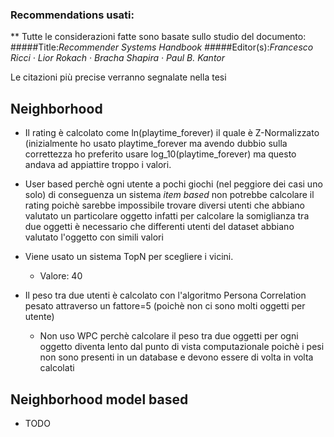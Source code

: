 ### Recommendations usati:

** Tutte le considerazioni fatte sono basate sullo studio del documento:
#####Title:_Recommender Systems Handbook_
#####Editor(s):_Francesco Ricci · Lior Rokach · Bracha Shapira · Paul B. Kantor_

Le citazioni più precise verranno segnalate nella tesi

## Neighborhood 
- Il rating è calcolato come ln(playtime_forever) il quale è Z-Normalizzato (inizialmente ho usato playtime_forever ma avendo dubbio sulla correttezza ho preferito usare log_10(playtime_forever) ma questo andava ad appiattire troppo i valori.
- User based perchè ogni utente a pochi giochi (nel peggiore dei casi uno solo) di conseguenza un sistema _item based_ non potrebbe calcolare il rating poichè sarebbe impossibile trovare diversi utenti che abbiano valutato un particolare oggetto infatti per calcolare la somiglianza tra due oggetti è necessario che differenti utenti del dataset abbiano valutato l'oggetto con simili valori

- Viene usato un sistema TopN per scegliere i vicini. 
  - Valore: 40
  
- Il peso tra due utenti è calcolato con l'algoritmo Persona Correlation pesato attraverso un fattore=5 (poichè non ci sono molti oggetti per utente)

  - Non uso WPC perchè calcolare il peso tra due oggetti per ogni oggetto diventa lento dal punto di vista computazionale poichè i pesi non sono presenti in un database e devono essere di volta in volta calcolati

## Neighborhood model based
- TODO